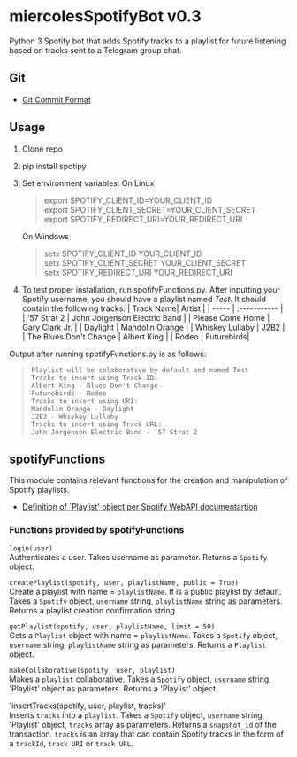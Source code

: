 # miercolesSpotifyBot v0.3
Python 3 Spotify bot that adds Spotify tracks to a playlist for future listening based on tracks sent to a Telegram group chat. 

## Git
* [Git Commit Format](http://udacity.github.io/git-styleguide/)
## Usage
1. Clone repo
2. pip install spotipy
3. Set environment variables. 
    On Linux 
    >export SPOTIFY_CLIENT_ID=YOUR_CLIENT_ID  
    >export SPOTIFY_CLIENT_SECRET=YOUR_CLIENT_SECRET  
    >export SPOTIFY_REDIRECT_URI=YOUR_REDIRECT_URI  

    On Windows
    >setx SPOTIFY_CLIENT_ID YOUR_CLIENT_ID  
    >setx SPOTIFY_CLIENT_SECRET YOUR_CLIENT_SECRET  
    >setx SPOTIFY_REDIRECT_URI YOUR_REDIRECT_URI  
4. To test proper installation, run spotifyFunctions.py. After inputting your Spotify username, you should have a playlist named *Test*. It should contain the following tracks:
    | Track Name| Artist |
    | ----- | :----------- |
    | '57 Strat 2 | John Jorgenson Electric Band |
    | Please Come Home | Gary Clark Jr. |
    | Daylight | Mandolin Orange |
    | Whiskey Lullaby | J2B2 |
    | The Blues Don't Change | Albert King |
    | Rodeo | Futurebirds|

Output after running spotifyFunctions.py is as follows:
 > `Playlist will be colaborative by default and named Test`  
 > `Tracks to insert using Track ID:`   
 > `Albert King - Blues Don't Change`  
 > `Futurebirds - Rodeo`  
 > `Tracks to insert using URI:`  
 > `Mandolin Orange - Daylight`  
 > `J2B2 - Whiskey Lullaby`  
 > `Tracks to insert using Track URL:`  
 > `John Jorgenson Electric Band - '57 Strat 2`  
    
## spotifyFunctions
This module contains relevant functions for the creation and manipulation of Spotify playlists.
* [Definition of `Playlist' object per Spotify WebAPI documentartion](https://developer.spotify.com/web-api/object-model/#playlist-object-full)

### Functions provided by spotifyFunctions

`login(user)`  
Authenticates a user. Takes username as parameter. 
Returns a `Spotify` object.

`createPlaylist(spotify, user, playlistName, public = True)`  
Create a playlist with name = `playlistName`. It is a public playlist by default. Takes a `Spotify` object, `username` string, `playlistName` string as parameters. Returns a playlist creation confirmation string. 

`getPlaylist(spotify, user, playlistName, limit = 50)`  
Gets a `Playlist` object with name = `playlistName`. Takes a `Spotify` object, `username` string, `playlistName` string as parameters. Returns a `Playlist` object. 
 
 `makeCollaborative(spotify, user, playlist)`  
Makes a `playlist` collaborative. Takes a `Spotify` object, `username` string, 'Playlist' object as parameters. Returns a 'Playlist' object.
 
 'insertTracks(spotify, user, playlist, tracks)'  
 Inserts `tracks` into a `playlist`. Takes a `Spotify` object, `username` string, 'Playlist' object, `tracks` array as parameters. Returns a `snapshot_id` of the transaction. 
 `tracks` is an array that can contain Spotify tracks in the form of a `trackId`, `track URI` or `track URL`. 